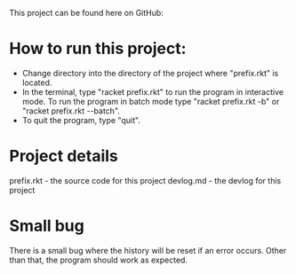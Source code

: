 This project can be found here on GitHub:


# How to run this project:
- Change directory into the directory of the project where "prefix.rkt" is located.
- In the terminal, type "racket prefix.rkt" to run the program in interactive mode. To run the program in batch mode type "racket prefix.rkt -b" or "racket prefix.rkt --batch".
- To quit the program, type "quit".

# Project details
prefix.rkt - the source code for this project
devlog.md - the devlog for this project 

# Small bug
There is a small bug where the history will be reset if an error occurs. Other than that, the program should work as expected.
